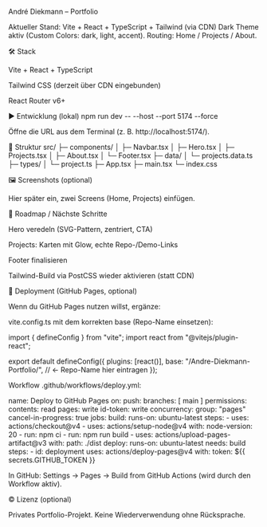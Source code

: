 André Diekmann – Portfolio

Aktueller Stand: Vite + React + TypeScript + Tailwind (via CDN)
Dark Theme aktiv (Custom Colors: dark, light, accent). Routing: Home / Projects / About.

🛠 Stack

Vite + React + TypeScript

Tailwind CSS (derzeit über CDN eingebunden)

React Router v6+

▶️ Entwicklung (lokal)
npm run dev -- --host --port 5174 --force


Öffne die URL aus dem Terminal (z. B. http://localhost:5174/).

📂 Struktur
src/
 ├─ components/
 │   ├─ Navbar.tsx
 │   ├─ Hero.tsx
 │   ├─ Projects.tsx
 │   ├─ About.tsx
 │   └─ Footer.tsx
 ├─ data/
 │   └─ projects.data.ts
 ├─ types/
 │   └─ project.ts
 ├─ App.tsx
 ├─ main.tsx
 └─ index.css

🖼 Screenshots (optional)

Hier später ein, zwei Screens (Home, Projects) einfügen.

🧭 Roadmap / Nächste Schritte

Hero veredeln (SVG-Pattern, zentriert, CTA)

Projects: Karten mit Glow, echte Repo-/Demo-Links

Footer finalisieren

Tailwind-Build via PostCSS wieder aktivieren (statt CDN)

🚀 Deployment (GitHub Pages, optional)

Wenn du GitHub Pages nutzen willst, ergänze:

vite.config.ts mit dem korrekten base (Repo-Name einsetzen):

import { defineConfig } from "vite";
import react from "@vitejs/plugin-react";

export default defineConfig({
  plugins: [react()],
  base: "/Andre-Diekmann-Portfolio/", // <- Repo-Name hier eintragen
});


Workflow .github/workflows/deploy.yml:

name: Deploy to GitHub Pages
on:
  push:
    branches: [ main ]
permissions:
  contents: read
  pages: write
  id-token: write
concurrency:
  group: "pages"
  cancel-in-progress: true
jobs:
  build:
    runs-on: ubuntu-latest
    steps:
      - uses: actions/checkout@v4
      - uses: actions/setup-node@v4
        with:
          node-version: 20
      - run: npm ci
      - run: npm run build
      - uses: actions/upload-pages-artifact@v3
        with:
          path: ./dist
  deploy:
    runs-on: ubuntu-latest
    needs: build
    steps:
      - id: deployment
        uses: actions/deploy-pages@v4
        with:
          token: ${{ secrets.GITHUB_TOKEN }}


In GitHub: Settings → Pages → Build from GitHub Actions (wird durch den Workflow aktiv).

© Lizenz (optional)

Privates Portfolio-Projekt. Keine Wiederverwendung ohne Rücksprache.
